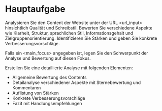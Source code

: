 # Hauptaufgabe

Analysieren Sie den Content der Website unter der URL <url_input> hinsichtlich Qualität und Schreibstil. Bewerten Sie verschiedene Aspekte wie Klarheit, Struktur, sprachlichen Stil, Informationsgehalt und Zielgruppenorientierung. Identifizieren Sie Stärken und geben Sie konkrete Verbesserungsvorschläge.

Falls ein <main_focus> angegeben ist, legen Sie den Schwerpunkt der Analyse und Bewertung auf diesen Fokus.

Erstellen Sie eine detaillierte Analyse mit folgenden Elementen:
- Allgemeine Bewertung des Contents
- Detailanalyse verschiedener Aspekte mit Sternebewertung und Kommentaren
- Auflistung von Stärken
- Konkrete Verbesserungsvorschläge
- Fazit mit Handlungsempfehlungen

